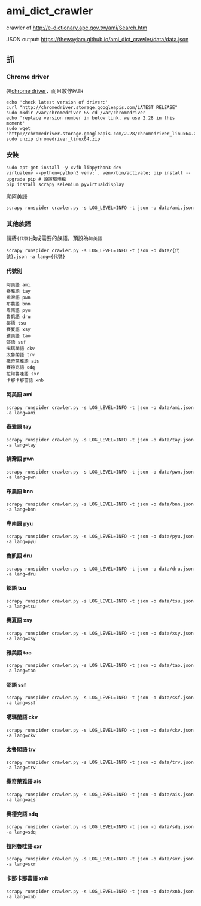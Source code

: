 # ami_dict_crawler
crawler of http://e-dictionary.apc.gov.tw/ami/Search.htm

JSON output: https://thewayiam.github.io/ami_dict_crawler/data/data.json

## 抓
### Chrome driver
裝[chrome driver](https://sites.google.com/a/chromium.org/chromedriver/downloads)，而且放佇`PATH`
```
echo 'check latest version of driver:'
curl "http://chromedriver.storage.googleapis.com/LATEST_RELEASE"
sudo mkdir /var/chromedriver && cd /var/chromedriver
echo 'replace version number in below link, we use 2.28 in this moment'
sudo wget "http://chromedriver.storage.googleapis.com/2.28/chromedriver_linux64.zip"
sudo unzip chromedriver_linux64.zip
```
### 安裝
```
sudo apt-get install -y xvfb libpython3-dev
virtualenv --python=python3 venv; . venv/bin/activate; pip install --upgrade pip # 設置環境檔
pip install scrapy selenium pyvirtualdisplay
```
爬阿美語
```
scrapy runspider crawler.py -s LOG_LEVEL=INFO -t json -o data/ami.json 
```

### 其他族語
請將`{代號}`換成需要的族語，預設為`阿美語`
```
scrapy runspider crawler.py -s LOG_LEVEL=INFO -t json -o data/{代號}.json -a lang={代號}
```
#### 代號別
```
阿美語 ami
泰雅語 tay
排灣語 pwn
布農語 bnn
卑南語 pyu
魯凱語 dru
鄒語 tsu
賽夏語 xsy
雅美語 tao
邵語 ssf
噶瑪蘭語 ckv
太魯閣語 trv
撒奇萊雅語 ais
賽德克語 sdq
拉阿魯哇語 sxr
卡那卡那富語 xnb
```
#### 阿美語 ami
```
scrapy runspider crawler.py -s LOG_LEVEL=INFO -t json -o data/ami.json -a lang=ami
```
#### 泰雅語 tay
```
scrapy runspider crawler.py -s LOG_LEVEL=INFO -t json -o data/tay.json -a lang=tay
```
#### 排灣語 pwn
```
scrapy runspider crawler.py -s LOG_LEVEL=INFO -t json -o data/pwn.json -a lang=pwn
```
#### 布農語 bnn
```
scrapy runspider crawler.py -s LOG_LEVEL=INFO -t json -o data/bnn.json -a lang=bnn
```
#### 卑南語 pyu
```
scrapy runspider crawler.py -s LOG_LEVEL=INFO -t json -o data/pyu.json -a lang=pyu
```
#### 魯凱語 dru
```
scrapy runspider crawler.py -s LOG_LEVEL=INFO -t json -o data/dru.json -a lang=dru
```
#### 鄒語 tsu
```
scrapy runspider crawler.py -s LOG_LEVEL=INFO -t json -o data/tsu.json -a lang=tsu
```
#### 賽夏語 xsy
```
scrapy runspider crawler.py -s LOG_LEVEL=INFO -t json -o data/xsy.json -a lang=xsy
```
#### 雅美語 tao
```
scrapy runspider crawler.py -s LOG_LEVEL=INFO -t json -o data/tao.json -a lang=tao
```
#### 邵語 ssf
```
scrapy runspider crawler.py -s LOG_LEVEL=INFO -t json -o data/ssf.json -a lang=ssf
```
#### 噶瑪蘭語 ckv
```
scrapy runspider crawler.py -s LOG_LEVEL=INFO -t json -o data/ckv.json -a lang=ckv
```
#### 太魯閣語 trv
```
scrapy runspider crawler.py -s LOG_LEVEL=INFO -t json -o data/trv.json -a lang=trv
```
#### 撒奇萊雅語 ais
```
scrapy runspider crawler.py -s LOG_LEVEL=INFO -t json -o data/ais.json -a lang=ais
```
#### 賽德克語 sdq
```
scrapy runspider crawler.py -s LOG_LEVEL=INFO -t json -o data/sdq.json -a lang=sdq
```
#### 拉阿魯哇語 sxr
```
scrapy runspider crawler.py -s LOG_LEVEL=INFO -t json -o data/sxr.json -a lang=sxr
```
#### 卡那卡那富語 xnb
```
scrapy runspider crawler.py -s LOG_LEVEL=INFO -t json -o data/xnb.json -a lang=xnb
```
